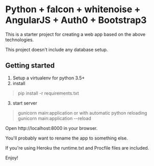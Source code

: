 # Python + falcon + whitenoise + AngularJS + Auth0 + Bootstrap3

This is a starter project for creating a web app based on the above technologies.

This project doesn't include any database setup.

## Getting started

1. Setup a virtualenv for python 3.5+
2. install
> pip install -r requirements.txt
3. start server
> gunicorn main:application
or with automatic python reloading
> gunicorn main:application --reload

Open http://localhost:8000 in your browser.

You'll probably want to rename the app to something else.

If you're using Heroku the runtime.txt and Procfile files are included.

Enjoy!
